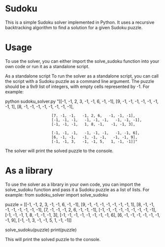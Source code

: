 # Sudoku

This is a simple Sudoku solver implemented in Python. It uses a recursive backtracking algorithm to find a solution for a given Sudoku puzzle.

# Usage

To use the solver, you can either import the solve_sudoku function into your own code or run it as a standalone script.

As a standalone script
To run the solver as a standalone script, you can call the script with a Sudoku puzzle as a command line argument. The puzzle should be a 9x9 list of integers, with empty cells represented by -1. For example:

python sudoku_solver.py "[[-1, -1, 2,   3, -1, -1,   6, -1, -1],
                         [9, -1, -1,   -1, -1, -1,   -1, -1, 1],
                         [8, -1, -1,   -1, -1, -1,   -1, -1, -1],

                         [7, -1, -1,   -1, 2, 6,   -1, -1, -1],
                         [-1, -1, -1,   -1, -1, -1,   -1, -1, -1],
                         [-1, -1, -1,   1, 8, -1,   -1, -1, 3],

                         [-1, -1, -1,   -1, -1, -1,   -1, -1, 6],
                         [6, -1, -1,   -1, -1, -1,   -1, -1, 9],
                         [-1, -1, 3,   -1, -1, 5,   1, -1, -1]]"
The solver will print the solved puzzle to the console.

# As a library
To use the solver as a library in your own code, you can import the solve_sudoku function and pass it a Sudoku puzzle as a list of lists. For example:
from sudoku_solver import solve_sudoku

puzzle = [[-1, -1, 2, 3, -1, -1, 6, -1, -1],
          [9, -1, -1, -1, -1, -1, -1, -1, 1],
          [8, -1, -1, -1, -1, -1, -1, -1, -1],
          [7, -1, -1, -1, 2, 6, -1, -1, -1],
          [-1, -1, -1, -1, -1, -1, -1, -1, -1],
          [-1, -1, -1, 1, 8, -1, -1, -1, 3],
          [-1, -1, -1, -1, -1, -1, -1, -1, 6],
          [6, -1, -1, -1, -1, -1, -1, -1, 9],
          [-1, -1, 3, -1, -1, 5, 1, -1, -1]]

solve_sudoku(puzzle)
print(puzzle)

This will print the solved puzzle to the console.
